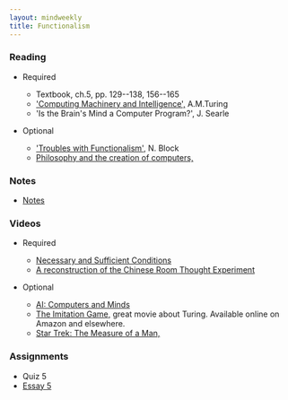 ```yaml
---
layout: mindweekly
title: Functionalism
---
```


### Reading
+ Required
  + Textbook, ch.5, pp. 129--138, 156--165
  + ['Computing Machinery and Intelligence',](turing.pdf) A.M.Turing
  + 'Is the Brain's Mind a Computer Program?', J. Searle

+ Optional
  + ['Troubles with Functionalism',](Block.pdf) N. Block 
  + [Philosophy and the creation of computers,](https://www.theatlantic.com/technology/archive/2017/03/aristotle-computer/518697/) 

### Notes
+ [Notes](notes)

### Videos
+ Required
  + [Necessary and Sufficient Conditions](https://www.youtube.com/watch?v=5LqNm9d2__I)
  + [A reconstruction of the Chinese Room Thought Experiment](https://www.youtube.com/watch?v=D0MD4sRHj1M)
 
+ Optional
  + [AI: Computers and Minds](https://www.youtube.com/watch?v=7fLNVP5yKt0)
  + [The Imitation Game,](https://www.youtube.com/watch?v=5LqNm9d2__I) great movie about Turing. Available online on Amazon and elsewhere.
  + [Star Trek: The Measure of a Man,](https://www.youtube.com/watch?v=5LqNm9d2__I) 


### Assignments
+ Quiz 5
+ [Essay 5](essay)
